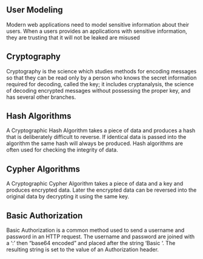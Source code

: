 ## User Modeling
Modern web applications need to model sensitive information about their users. When a users provides an applications with sensitive information, they are trusting that it will not be leaked are misused

## Cryptography
Cryptography is the science which studies methods for encoding messages so that they can be read only by a person who knows the secret information required for decoding, called the key; it includes cryptanalysis, the science of decoding encrypted messages without possessing the proper key, and has several other branches.

## Hash Algorithms
A Cryptographic Hash Algorithm takes a piece of data and produces a hash that is deliberately difficult to reverse. If identical data is passed into the algorithm the same hash will always be produced. Hash algorithms are often used for checking the integrity of data.

## Cypher Algorithms
A Cryptographic Cypher Algorithm takes a piece of data and a key and produces encrypted data. Later the encrypted data can be reversed into the original data by decrypting it using the same key.

## Basic Authorization
Basic Authorization is a common method used to send a username and password in an HTTP request. The username and password are joined with a ‘:’ then “base64 encoded” and placed after the string ‘Basic ‘. The resulting string is set to the value of an Authorization header.